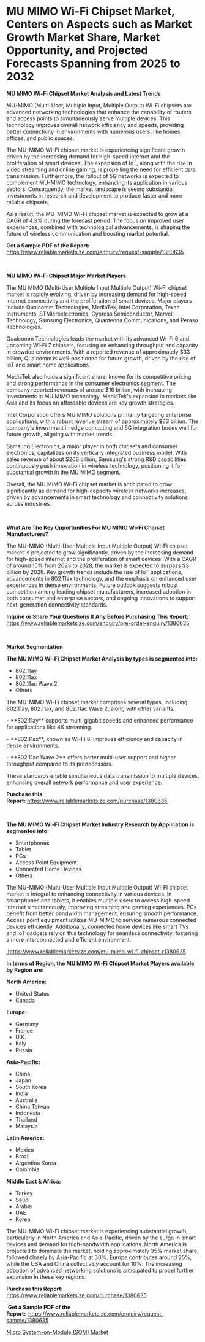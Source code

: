 <p><h1>MU MIMO Wi-Fi Chipset Market, Centers on Aspects such as Market Growth Market Share, Market Opportunity, and Projected Forecasts Spanning from 2025 to 2032</h1></p><p><strong>MU MIMO Wi-Fi Chipset Market Analysis and Latest Trends</strong></p>
<p><p>MU-MIMO (Multi-User, Multiple Input, Multiple Output) Wi-Fi chipsets are advanced networking technologies that enhance the capability of routers and access points to simultaneously serve multiple devices. This technology improves overall network efficiency and speeds, providing better connectivity in environments with numerous users, like homes, offices, and public spaces.</p><p>The MU-MIMO Wi-Fi chipset market is experiencing significant growth driven by the increasing demand for high-speed internet and the proliferation of smart devices. The expansion of IoT, along with the rise in video streaming and online gaming, is propelling the need for efficient data transmission. Furthermore, the rollout of 5G networks is expected to complement MU-MIMO technology, enhancing its application in various sectors. Consequently, the market landscape is seeing substantial investments in research and development to produce faster and more reliable chipsets.</p><p>As a result, the MU-MIMO Wi-Fi chipset market is expected to grow at a CAGR of 4.3% during the forecast period. The focus on improved user experiences, combined with technological advancements, is shaping the future of wireless communication and boosting market potential.</p></p>
<p><strong>Get a Sample PDF of the Report:&nbsp;</strong> <a href="https://www.reliablemarketsize.com/enquiry/request-sample/1380635?utm_campaign=2378&utm_medium=2&utm_source=Github&utm_content=ia&utm_term=12022025&utm_id=mu-mimo-wi-fi-chipset">https://www.reliablemarketsize.com/enquiry/request-sample/1380635</a></p>
<p>&nbsp;</p>
<p><strong>MU MIMO Wi-Fi Chipset Major Market Players</strong></p>
<p><p>The MU MIMO (Multi-User Multiple Input Multiple Output) Wi-Fi chipset market is rapidly evolving, driven by increasing demand for high-speed internet connectivity and the proliferation of smart devices. Major players include Qualcomm Technologies, MediaTek, Intel Corporation, Texas Instruments, STMicroelectronics, Cypress Semiconductor, Marvell Technology, Samsung Electronics, Quantenna Communications, and Peraso Technologies.</p><p>Qualcomm Technologies leads the market with its advanced Wi-Fi 6 and upcoming Wi-Fi 7 chipsets, focusing on enhancing throughput and capacity in crowded environments. With a reported revenue of approximately $33 billion, Qualcomm is well-positioned for future growth, driven by the rise of IoT and smart home applications.</p><p>MediaTek also holds a significant share, known for its competitive pricing and strong performance in the consumer electronics segment. The company reported revenues of around $16 billion, with increasing investments in MU MIMO technology. MediaTek's expansion in markets like Asia and its focus on affordable devices are key growth strategies.</p><p>Intel Corporation offers MU MIMO solutions primarily targeting enterprise applications, with a robust revenue stream of approximately $63 billion. The company's investment in edge computing and 5G integration bodes well for future growth, aligning with market trends.</p><p>Samsung Electronics, a major player in both chipsets and consumer electronics, capitalizes on its vertically integrated business model. With sales revenue of about $206 billion, Samsung's strong R&D capabilities continuously push innovation in wireless technology, positioning it for substantial growth in the MU MIMO segment.</p><p>Overall, the MU MIMO Wi-Fi chipset market is anticipated to grow significantly as demand for high-capacity wireless networks increases, driven by advancements in smart technology and connectivity solutions across industries.</p></p>
<p>&nbsp;</p>
<p><strong>What Are The Key Opportunities For MU MIMO Wi-Fi Chipset Manufacturers?</strong></p>
<p><p>The MU-MIMO (Multi-User Multiple Input Multiple Output) Wi-Fi chipset market is projected to grow significantly, driven by the increasing demand for high-speed internet and the proliferation of smart devices. With a CAGR of around 15% from 2023 to 2028, the market is expected to surpass $3 billion by 2028. Key growth trends include the rise of IoT applications, advancements in 802.11ax technology, and the emphasis on enhanced user experiences in dense environments. Future outlook suggests robust competition among leading chipset manufacturers, increased adoption in both consumer and enterprise sectors, and ongoing innovations to support next-generation connectivity standards.</p></p>
<p><strong>Inquire or Share Your Questions If Any Before Purchasing This Report:</strong> <a href="https://www.reliablemarketsize.com/enquiry/pre-order-enquiry/1380635?utm_campaign=2378&utm_medium=2&utm_source=Github&utm_content=ia&utm_term=12022025&utm_id=mu-mimo-wi-fi-chipset">https://www.reliablemarketsize.com/enquiry/pre-order-enquiry/1380635</a></p>
<p>&nbsp;</p>
<p><strong>Market Segmentation</strong></p>
<p><strong>The MU MIMO Wi-Fi Chipset Market Analysis by types is segmented into:</strong></p>
<p><ul><li>802.11ay</li><li>802.11ax</li><li>802.11ac Wave 2</li><li>Others</li></ul></p>
<p><p>The MU-MIMO Wi-Fi chipset market comprises several types, including 802.11ay, 802.11ax, and 802.11ac Wave 2, along with other variants. </p><p>- **802.11ay** supports multi-gigabit speeds and enhanced performance for applications like 4K streaming.</p><p>- **802.11ax**, known as Wi-Fi 6, improves efficiency and capacity in dense environments.</p><p>- **802.11ac Wave 2** offers better multi-user support and higher throughput compared to its predecessors.</p><p>These standards enable simultaneous data transmission to multiple devices, enhancing overall network performance and user experience.</p></p>
<p><strong>Purchase this Report:&nbsp;</strong><a href="https://www.reliablemarketsize.com/purchase/1380635?utm_campaign=2378&utm_medium=2&utm_source=Github&utm_content=ia&utm_term=12022025&utm_id=mu-mimo-wi-fi-chipset">https://www.reliablemarketsize.com/purchase/1380635</a></p>
<p>&nbsp;</p>
<p><strong>The MU MIMO Wi-Fi Chipset Market Industry Research by Application is segmented into:</strong></p>
<p><ul><li>Smartphones</li><li>Tablet</li><li>PCs</li><li>Access Point Equipment</li><li>Connected Home Devices</li><li>Others</li></ul></p>
<p><p>The MU-MIMO (Multi-User Multiple Input Multiple Output) Wi-Fi chipset market is integral to enhancing connectivity in various devices. In smartphones and tablets, it enables multiple users to access high-speed internet simultaneously, improving streaming and gaming experiences. PCs benefit from better bandwidth management, ensuring smooth performance. Access point equipment utilizes MU-MIMO to service numerous connected devices efficiently. Additionally, connected home devices like smart TVs and IoT gadgets rely on this technology for seamless connectivity, fostering a more interconnected and efficient environment.</p></p>
<p><a href="https://www.reliablemarketsize.com/mu-mimo-wi-fi-chipset-r1380635?utm_campaign=2378&utm_medium=2&utm_source=Github&utm_content=ia&utm_term=12022025&utm_id=mu-mimo-wi-fi-chipset">&nbsp;https://www.reliablemarketsize.com/mu-mimo-wi-fi-chipset-r1380635</a></p>
<p><strong>In terms of Region, the MU MIMO Wi-Fi Chipset Market Players available by Region are:</strong></p>
<p>
    <p> <strong> North America: </strong>
        <ul>
            <li>United States</li>
            <li>Canada</li>
        </ul>
        </p> 
    <p> <strong> Europe: </strong>
        <ul>
            <li>Germany</li>
            <li>France</li>
            <li>U.K.</li>
            <li>Italy</li>
            <li>Russia</li>
        </ul>
        </p> 
    <p> <strong> Asia-Pacific: </strong>
        <ul>
            <li>China</li>
            <li>Japan</li>
            <li>South Korea</li>
            <li>India</li>
            <li>Australia</li>
            <li>China Taiwan</li>
            <li>Indonesia</li>
            <li>Thailand</li>
            <li>Malaysia</li>
        </ul>
        </p> 
    <p> <strong> Latin America: </strong>
        <ul>
            <li>Mexico</li>
            <li>Brazil</li>
            <li>Argentina Korea</li>
            <li>Colombia</li>
        </ul>
        </p> 
    <p> <strong> Middle East & Africa: </strong>
        <ul>
            <li>Turkey</li>
            <li>Saudi</li>
            <li>Arabia</li>
            <li>UAE</li>
            <li>Korea</li>
        </ul>
    </p>
    </p>
<p><p>The MU-MIMO Wi-Fi chipset market is experiencing substantial growth, particularly in North America and Asia-Pacific, driven by the surge in smart devices and demand for high-bandwidth applications. North America is projected to dominate the market, holding approximately 35% market share, followed closely by Asia-Pacific at 30%. Europe contributes around 25%, while the USA and China collectively account for 10%. The increasing adoption of advanced networking solutions is anticipated to propel further expansion in these key regions.</p></p>
<p><strong>Purchase this Report: </strong><a href="https://www.reliablemarketsize.com/purchase/1380635?utm_campaign=2378&utm_medium=2&utm_source=Github&utm_content=ia&utm_term=12022025&utm_id=mu-mimo-wi-fi-chipset">https://www.reliablemarketsize.com/purchase/1380635</a></p>
<p>&nbsp;<strong>Get a Sample PDF of the Report:&nbsp;&nbsp;</strong><a href="https://www.reliablemarketsize.com/enquiry/request-sample/1380635?utm_campaign=2378&utm_medium=2&utm_source=Github&utm_content=ia&utm_term=12022025&utm_id=mu-mimo-wi-fi-chipset">https://www.reliablemarketsize.com/enquiry/request-sample/1380635</a></p>
<p><strong></strong></p>
<p><p><a href="https://github.com/schwminh2001101/Market-Research-Report-List-1/blob/main/micro-system-on-module-som-market.md?utm_campaign=2378&utm_medium=2&utm_source=Github&utm_content=ia&utm_term=12022025&utm_id=mu-mimo-wi-fi-chipset">Micro System-on-Module (SOM) Market</a></p></p>